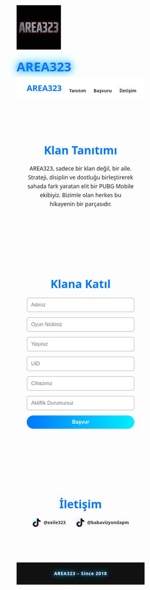 
<head>
  <meta charset="UTF-8">
  <meta name="viewport" content="width=device-width, initial-scale=1.0">
  <title>AREA323</title>
  <style>
    /* Genel */
    * { margin: 0; padding: 0; box-sizing: border-box; }
    body { font-family: 'Segoe UI', sans-serif; background: #fdfdfd; color: #222; line-height: 1.6; overflow-x: hidden; }

    /* Giriş Animasyonu */
    #preloader {
      position: fixed; width: 100%; height: 100%;
      background: #fff;
      display: flex; flex-direction: column;
      justify-content: center; align-items: center;
      z-index: 2000;
      animation: fadeOut 2s ease 3s forwards;
    }
    #preloader img {
      width: 140px; animation: zoomIn 2s ease forwards;
    }
    #preloader h1 {
      margin-top: 1rem;
      font-size: 2.5rem;
      color: #0077ff;
      text-shadow: 0 0 10px #0077ff, 0 0 20px #00f0ff;
      animation: glow 2s infinite alternate;
    }
    @keyframes zoomIn {
      from { transform: scale(0); opacity: 0; }
      to { transform: scale(1); opacity: 1; }
    }
    @keyframes glow {
      from { text-shadow: 0 0 5px #0077ff, 0 0 10px #00f0ff; }
      to { text-shadow: 0 0 20px #0077ff, 0 0 40px #00f0ff; }
    }
    @keyframes fadeOut {
      to { opacity: 0; visibility: hidden; }
    }

    /* Navbar */
    nav {
      position: sticky; top: 0; z-index: 1000;
      display: flex; justify-content: space-between; align-items: center;
      padding: 1rem 2rem;
      background: rgba(255,255,255,0.8);
      backdrop-filter: blur(10px);
      transition: box-shadow 0.3s;
    }
    nav.scrolled { box-shadow: 0 4px 10px rgba(0,0,0,0.1); }
    nav .logo { font-size: 1.6rem; font-weight: bold; color: #0077ff; }
    nav ul { list-style: none; display: flex; gap: 1.5rem; }
    nav ul li a {
      text-decoration: none; font-weight: 600; color: #333;
      position: relative; transition: color 0.3s;
    }
    nav ul li a::after {
      content: ''; position: absolute; bottom: -5px; left: 0;
      width: 0%; height: 2px; background: #0077ff;
      transition: width 0.3s;
    }
    nav ul li a:hover { color: #0077ff; }
    nav ul li a:hover::after { width: 100%; }

    /* Burger Menü */
    .burger { display: none; cursor: pointer; flex-direction: column; gap: 5px; }
    .burger div { width: 25px; height: 3px; background: #333; }
    @media (max-width: 768px) {
      nav ul { 
        display: none; flex-direction: column; background: #fff;
        position: absolute; top: 60px; right: 20px; width: 200px; 
        border: 1px solid #ddd; border-radius: 8px; padding: 1rem;
      }
      nav ul.active { display: flex; }
      .burger { display: flex; }
    }

    /* Bölümler */
    section { padding: 5rem 2rem; text-align: center; }
    section h2 { font-size: 2.2rem; margin-bottom: 1rem; color: #0077ff; }
    section p { max-width: 700px; margin: auto; font-size: 1.1rem; }

    /* Butonlar */
    button, input[type=submit] {
      padding: 12px 25px; border: none; border-radius: 25px;
      background: linear-gradient(90deg, #0077ff, #00f0ff);
      color: white; font-size: 1rem; font-weight: bold; cursor: pointer;
      transition: all 0.4s ease;
    }
    button:hover, input[type=submit]:hover {
      background-position: right center;
      transform: scale(1.08);
      box-shadow: 0 0 15px rgba(0,119,255,0.6);
    }

    /* Form */
    form { max-width: 500px; margin: auto; display: flex; flex-direction: column; gap: 1rem; }
    input, textarea {
      padding: 12px; border: 2px solid #ccc; border-radius: 8px; font-size: 1rem;
      transition: all 0.3s ease;
    }
    input:focus, textarea:focus {
      border-color: #0077ff; box-shadow: 0 0 10px rgba(0,119,255,0.4);
      outline: none;
    }

    /* İletişim */
    .socials { display: flex; justify-content: center; gap: 2rem; margin-top: 1rem; }
    .socials a {
      display: flex; align-items: center; gap: 0.5rem;
      text-decoration: none; font-weight: bold; color: #333;
      transition: transform 0.4s;
    }
    .socials a:hover { transform: rotate(-5deg) scale(1.1); color: #0077ff; }
    .socials img { width: 28px; height: 28px; }

    /* Footer */
    footer {
      background: #111; color: #fff; text-align: center;
      padding: 1.5rem; margin-top: 2rem;
      font-weight: bold; letter-spacing: 1px;
      text-shadow: 0 0 10px #0077ff, 0 0 20px #00f0ff;
    }
  </style>
</head>
<body>
  <!-- Preloader -->
  <div id="preloader">
    <img src="logo.png" alt="AREA323 Logo">
    <h1>AREA323</h1>
  </div>

  <!-- Navbar -->
  <nav>
    <div class="logo">AREA323</div>
    <ul>
      <li><a href="#tanitim">Tanıtım</a></li>
      <li><a href="#basvuru">Başvuru</a></li>
      <li><a href="#iletisim">İletişim</a></li>
    </ul>
    <div class="burger"><div></div><div></div><div></div></div>
  </nav>

  <!-- Tanıtım -->
  <section id="tanitim">
    <h2>Klan Tanıtımı</h2>
    <p>AREA323, sadece bir klan değil, bir aile. Strateji, disiplin ve dostluğu birleştirerek sahada fark yaratan elit bir PUBG Mobile ekibiyiz. Bizimle olan herkes bu hikayenin bir parçasıdır.</p>
  </section>

  <!-- Başvuru -->
  <section id="basvuru">
    <h2>Klana Katıl</h2>
    <form action="https://formspree.io/f/xqalrayd" method="POST">
      <input type="text" name="ad" placeholder="Adınız" required>
      <input type="text" name="nick" placeholder="Oyun Nickiniz" required>
      <input type="number" name="yas" placeholder="Yaşınız" required>
      <input type="text" name="uid" placeholder="UID" required>
      <input type="text" name="cihaz" placeholder="Cihazınız" required>
      <input type="text" name="aktiflik" placeholder="Aktiflik Durumunuz" required>
      <input type="submit" value="Başvur">
    </form>
  </section>

  <!-- İletişim -->
  <section id="iletisim">
    <h2>İletişim</h2>
    <div class="socials">
      <a href="https://www.tiktok.com/@exile323" target="_blank">
        <img src="tictoc-icon.png" alt="TikTok"> @exile323
      </a>
      <a href="https://www.tiktok.com/@babavizyondapm" target="_blank">
        <img src="tictoc-icon.png" alt="TikTok"> @babavizyondapm
      </a>
    </div>
  </section>

  <!-- Footer -->
  <footer>
    AREA323 – Since 2018
  </footer>

  <script>
    // Burger Menü
    const burger = document.querySelector('.burger');
    const navLinks = document.querySelector('nav ul');
    burger.addEventListener('click', () => {
      navLinks.classList.toggle('active');
    });

    // Navbar scroll efekti
    window.addEventListener("scroll", () => {
      document.querySelector("nav").classList.toggle("scrolled", window.scrollY > 50);
    });
  </script>
</body>
